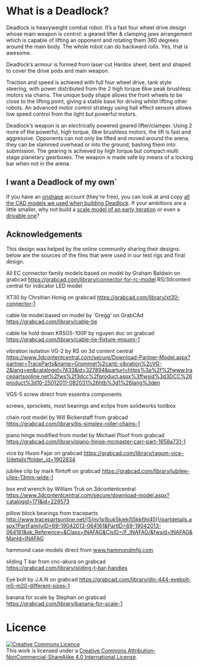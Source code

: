 # What is a Deadlock?

Deadlock is heavyweight combat robot. It’s a fast four wheel drive design whose main weapon is control: a geared lifter & clamping jaws arrangement which is capable of lifting an opponent and rotating them 360 degrees around the main body. The whole robot can do backward rolls. Yes, that is awesome.

Deadlock’s armour is formed from laser cut Hardox sheet, bent and shaped to cover the drive pods and main weapon.

Traction and speed is achieved with full four wheel drive, tank style steering, with power distributed from the 2 high torque 6kw peak brushless motors via chains. The unique body shape allows the front wheels to be close to the lifting point, giving a stable base for driving whilst lifting other robots. An advanced motor control strategy using hall effect sensors allows low speed control from the light but powerful motors.

Deadlock’s weapon is an electrically powered geared lifter/clamper. Using 2 more of the powerful, high torque, 6kw brushless motors, the lift is fast and aggressive. Opponents can not only be lifted and moved around the arena, they can be slammed overhead or into the ground, bashing them into submission. The gearing is achieved by high torque but compact multi stage planetary gearboxes. The weapon is made safe by means of a locking bar when not in the arena.

## I want a Deadlock of my own`
If you have an [onshape](http://onshape.com) account (they're free), you can look at and copy [all the CAD models we used when building Deadlock](https://cad.onshape.com/documents?filter=team&teamId=58c42a52575aee0f7acbd498&column=modifiedAt&order=desc).
If your ambitions are a little smaller, why not build a [scale model of an early iteration](http://www.thingiverse.com/thing:218009) or even a [drivable one](http://www.thingiverse.com/thing:2181223)?


## Acknowledgements

This design was helped by the online community sharing their designs. below are the sources of the files that were used in our test rigs and final design.

All EC connector family models based on model by Graham Baldwin on grabcad https://grabcad.com/library/connector-for-rc-model
RS/3dcontent central for indicator LED model 

XT30 by Chrsitian Honig on grabcad https://grabcad.com/library/xt30-connector-1

cable tie model based on model by 'Gregg' on GrabCAd https://grabcad.com/library/cable-tie

cable tie hold down KR5G5-100P by nguyen duc on grabcad https://grabcad.com/library/cable-tie-fixture-misumi-1

vibration isolation VG-2 by RS on 3d content central https://www.3dcontentcentral.com/secure/Download-Partner-Model.aspx?partner=TraceParts&name=Grommet%2canti-vibration%2cVG-2&lang=en&catalogid=7433&id=327894&parturl=https%3a%2f%2fwww.tracepartsonline.net%2fws%2f3dcc%2fproduct.aspx%3ffwsid%3d3DCC%26product%3d10-25012011-082031%26htb%3d1%26lang%3den

VGS-5 screw direct from essentra components

screws, sprockets, most bearings and eclips from solidworks toolbox

chain root model by  Will Bickerstaff from grabcad https://grabcad.com/library/bs-simplex-roller-chains-1

piano hinge modified from model by Michael Ploof from grabcad https://grabcad.com/library/piano-hinge-mcmaster-carr-part-1658a731-1

vice by Husni Fajar on grabcad https://grabcad.com/library/ragum-vice-1/details?folder_id=1902834

jubilee clip by mark flintoft on grabcad https://grabcad.com/library/jubilee-clips-13mm-wide-1

box end wrench by William Truk on 3dcontentcentral https://www.3dcontentcentral.com/secure/download-model.aspx?catalogid=171&id=229573

pillow block bearings from traceparts http://www.tracepartsonline.net/(S(ny1p1buk5kjeki55kkfjhl45))/partdetails.aspx?PartFamilyID=69-19042013-064161&PartID=69-19042013-064161&sk_Reference=&Class=INAFAG&ClsID=/F_INAFAG/&fwsid=INAFAG&ManId=INAFAG

hammond case models direct from www.hammondmfg.com

sliding T bar from cnc-akura on grabcad https://grabcad.com/library/sliding-t-bar-handles

Eye bolt by J.A.N on grabcad https://grabcad.com/library/din-444-eyebolt-m5-m20-different-sizes-1

banana for scale by Stephan on grabcad https://grabcad.com/library/banana-for-scale-1

# Licence
<a rel="license" href="http://creativecommons.org/licenses/by-nc-sa/4.0/"><img alt="Creative Commons Licence" style="border-width:0" src="https://i.creativecommons.org/l/by-nc-sa/4.0/88x31.png" /></a><br />This work is licensed under a <a rel="license" href="http://creativecommons.org/licenses/by-nc-sa/4.0/">Creative Commons Attribution-NonCommercial-ShareAlike 4.0 International License</a>.
